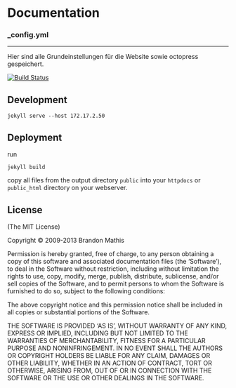 # Documentation

### _config.yml
---
Hier sind alle Grundeinstellungen für die Website sowie octopress gespeichert.

[![Build Status](https://travis-ci.org/thebino/stuermer-benjamin.png?branch=jekyll)](https://travis-ci.org/thebino/stuermer-benjamin)


## Development
```
jekyll serve --host 172.17.2.50
```


## Deployment
run 
```
jekyll build
```

copy all files from the output directory `public` into your `httpdocs` or `public_html` directory on your webserver.



## License
(The MIT License)

Copyright © 2009-2013 Brandon Mathis

Permission is hereby granted, free of charge, to any person obtaining a copy of this software and associated documentation files (the ‘Software’), to deal in the Software without restriction, including without limitation the rights to use, copy, modify, merge, publish, distribute, sublicense, and/or sell copies of the Software, and to permit persons to whom the Software is furnished to do so, subject to the following conditions:

The above copyright notice and this permission notice shall be included in all copies or substantial portions of the Software.

THE SOFTWARE IS PROVIDED ‘AS IS’, WITHOUT WARRANTY OF ANY KIND, EXPRESS OR IMPLIED, INCLUDING BUT NOT LIMITED TO THE WARRANTIES OF MERCHANTABILITY, FITNESS FOR A PARTICULAR PURPOSE AND NONINFRINGEMENT. IN NO EVENT SHALL THE AUTHORS OR COPYRIGHT HOLDERS BE LIABLE FOR ANY CLAIM, DAMAGES OR OTHER LIABILITY, WHETHER IN AN ACTION OF CONTRACT, TORT OR OTHERWISE, ARISING FROM, OUT OF OR IN CONNECTION WITH THE SOFTWARE OR THE USE OR OTHER DEALINGS IN THE SOFTWARE.
